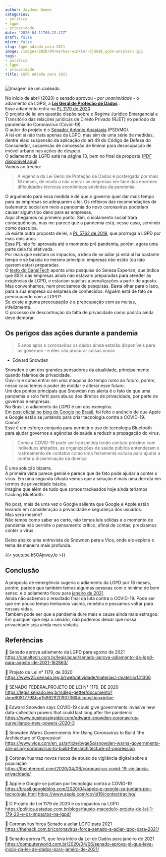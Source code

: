 ```yaml
---
author: Jaydson Gomes
categories:
- politica
- lgpd
- privacidade
date: "2020-04-11T08:22:17Z"
draft: false
micro: false
slug: lgpd-adiada-para-2021
image: /images/2020/04/markus-winkler-OjSG0E_qcbo-unsplash.jpg
tags:
- politica
- lgpd
- privacidade
title: LGPD adiada para 2021
---
```


![Imagem de um cadeado](/images/2020/04/markus-winkler-OjSG0E_qcbo-unsplash.jpg)

No início de abril (2020) o senado aprovou - _por unanimidade_ - o adiamento da LGPG, a **[Lei Geral de Proteção de Dados](http://www.planalto.gov.br/ccivil_03/_ato2015-2018/2018/lei/L13709.htm)** .  
Esse adiamento entra na [PL 1179 de 2020](https://www25.senado.leg.br/web/atividade/materias/-/materia/141306).  
O projeto de lei em questão dispõe sobre o Regime Jurídico Emergencial e Transitório das relações jurídicas de Direito Privado (RJET) no período da pandemia do Coronavírus (Covid-19).  
O autor do projeto é o [Senador Antonio Anastasia](https://www25.senado.leg.br/web/senadores/senador/-/perfil/5529) (PSD/MG).  
A lei em si não trata apenas da LGPD, mas sim de uma série de medidas, dentre elas: suspensão da aplicação do art.49 do Código de Defesa do Consumidor, suspensão de concessão de liminar para desocupação de imóvel urbano nas ações de despejo.  
O adiamento da LGPD está na página 13, bem no final da proposta ([PDF disponível aqui](https://legis.senado.leg.br/sdleg-getter/documento?dm=8081779&ts=1586292093706&disposition=inline)).  
Vamos ao trecho:  

> A vigência  da Lei Geral  de Proteção de Dados é postergada por mais 18 meses, de modo a não onerar as empresas em face das enormes dificuldades técnicas econômicas advindas da pandemia. 

O argumento para essa medida é de que o governo quer dar mais tempo para as empresas se adequarem a lei.
Os reflexos das recomendações de isolamento social em meio a pandemia do novo coronavírus poderiam causar algum tipo dano para as empresas.  
Aqui chegamos no primeiro ponto. Sim, o isolamento social trará consequências, mas me parece que a pandemia está, nesse caso, servindo como desculpa.  
Já existe outra proposta de lei, a [PL 5762 de 2019](https://www.camara.leg.br/proposicoesWeb/fichadetramitacao?idProposicao=2227704), que prorroga a LGPD por mais dois anos.  
Essa PL não foi aprovada até o momento pré pandemia, porém, agora uma parte dela foi efetivada.  
Por mais que existam os impactos, a ideia de se adiar já está aí há bastante tempo e se baseia no mesmo princípio: empresas não estão (ou não querem estar) preparadas.  
O [texto do CanalTech](https://canaltech.com.br/legislacao/senado-aprova-adiamento-da-lgpd-para-agosto-de-2021-162863/) aponta uma pesquisa do Serasa Experian, que indica que 85% das empresas ainda não estavam preparadas para atender às exigências da LGPD, e estariam sujeitas a penalizações a partir de agosto.  
Mas convenhamos, nem precisamos de pesquisas. Basta olhar para o lado, para a sua empresa ou empresa de conhecidos. Alguém está de fato se preocupando com a LGPD?  
Se existe alguma preocupação é a preocupação com as multas, infelizmente.  
O processo de descontrução da falta de privacidade como padrão ainda deve demorar.  

## Os perigos das ações durante a pandemia
> 5 anos após o coronavírus os dados ainda estarão disponíveis para os governos - e eles irão procurar coisas novas  
- Edward Snowden

Snowden é um dos grandes pensadores da atualidade, principalmente quando falamos de privacidade.  
Ouvi-lo é como entrar em uma máquina do tempo rumo ao futuro, porém, nesse caso temos o poder de moldar e alterar esse futuro.  
Um dos pontos principais que Snowden nos alerta é o fato de que uma pandemia é solo fértil para abuso dos direitos de privacidade, por parte de governos e empresas.  
No Brasil, o adiamento da LGPD é um dos exemplos.  
Em [post oficial no blog do Google no Brasil](https://brasil.googleblog.com/2020/04/apple-e-google-se-juntam-por-tecnologia.html), foi feito o anúncio de que Apple e Google estão se juntando para criar tecnologia contra a COVID-19.  
Como?  
Esse é um esforço conjunto para permitir o uso de tecnologia Bluetooth para ajudar governos e agências de saúde a reduzir a propagação do vírus.  

> Como a COVID-19 pode ser transmitida tendo contato próximo com indivíduos afetados, as organizações de saúde pública entenderam o rastreamento de contatos como uma ferramenta valiosa para ajudar a conter a disseminação da doença

É uma solução bizarra.  
A primeira vista parece genial e parece que de fato pode ajudar a conter o vírus. Em uma segunda olhada vemos que a solução é mais uma derrota em termos de privacidade básica.  
Imagine que além de tudo que somos trackeados hoje ainda teríamos tracking Bluetooth.  

No post, mais de uma vez o Google salienta que Google e Apple estão levando em consideração a privacidade e segurança dos usuários.  
Mas será mesmo?  
Não temos como saber ao certo, não temos leis sólidas e o momento de pandemia não permite o pensamento crítico, afinal de contas, precisamos conter o vírus.  

Deixo abaixo uma entrevista de Snowden para a Vice, onde ele explora o tema de maneira mais profunda.  

{{< youtube k5OAjnveyJo >}}  

## Conclusão
A proposta de emergência sugeria o adiamento da LGPD por 18 meses, porém, parece que também temos algumas pessoas com o mínimo de bom senso, e o adiamento ficou para [janeiro de 2021](https://computerworld.com.br/2020/04/06/senado-aprova-pl-que-leva-inicio-da-lei-de-dados-para-janeiro-de-2021/).  
Ainda não sabemos o resultado final da luta contra o COVID-19. Pode ser que em pouco tempo tenhamos vacina, remédio e possamos voltar para nossas vidas.  
Também pode ser que a pandemia dure mais e cause ainda mais estragos.  
Em qualquer que seja o cenário, não podemos deixar que nossa privacidade seja ainda mais violada.  



## Referências
📌 Senado aprova adiamento da LGPD para agosto de 2021  
https://canaltech.com.br/legislacao/senado-aprova-adiamento-da-lgpd-para-agosto-de-2021-162863/  

📌 Projeto de Lei n° 1179, de 2020   
https://www25.senado.leg.br/web/atividade/materias/-/materia/141306  

📌 SENADO FEDERALPROJETO DE LEI N° 1179, DE 2020  
https://legis.senado.leg.br/sdleg-getter/documento?dm=8081779&ts=1586292093706&disposition=inline  

📌 Edward Snowden says COVID-19 could give governments invasive new data-collection powers that could last long after the pandemic  
https://www.businessinsider.com/edward-snowden-coronavirus-surveillance-new-powers-2020-3  

📌 Snowden Warns Governments Are Using Coronavirus to Build ‘the Architecture of Oppression’  
https://www.vice.com/en_us/article/bvge5q/snowden-warns-governments-are-using-coronavirus-to-build-the-architecture-of-oppression  

📌 Coronavírus traz novos riscos de abuso de vigilância digital sobre a população  
https://theintercept.com/2020/04/06/coronavirus-covid-19-vigilancia-privacidade/  

📌 Apple e Google se juntam por tecnologia contra a COVID-19   
https://brasil.googleblog.com/2020/04/apple-e-google-se-juntam-por-tecnologia.html
https://www.apple.com/covid19/contacttracing/  

📌 O Projeto de Lei 1179 de 2020 e os impactos na LGPD  
https://politica.estadao.com.br/blogs/fausto-macedo/o-projeto-de-lei-1-179-20-e-os-impactos-na-lgpd/  

📌 Coronavírus força Senado a adiar LGPD para 2021  
https://thehack.com.br/coronavirus-forca-senado-a-adiar-lgpd-para-2021/  

📌 Senado aprova PL que leva início da Lei de Dados para janeiro de 2021  
https://computerworld.com.br/2020/04/06/senado-aprova-pl-que-leva-inicio-da-lei-de-dados-para-janeiro-de-2021/  
